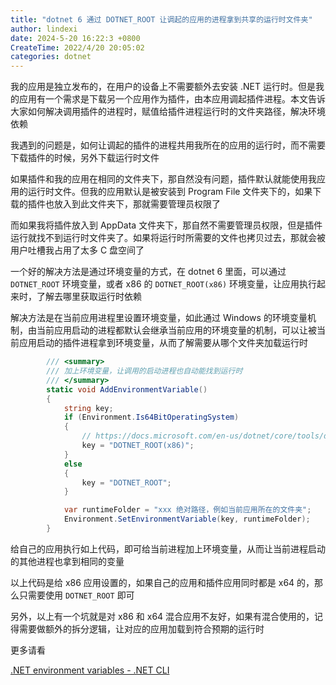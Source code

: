 ```yaml
---
title: "dotnet 6 通过 DOTNET_ROOT 让调起的应用的进程拿到共享的运行时文件夹"
author: lindexi
date: 2024-5-20 16:22:3 +0800
CreateTime: 2022/4/20 20:05:02
categories: dotnet
---
```


我的应用是独立发布的，在用户的设备上不需要额外去安装 .NET 运行时。但是我的应用有一个需求是下载另一个应用作为插件，由本应用调起插件进程。本文告诉大家如何解决调用插件的进程时，赋值给插件进程运行时的文件夹路径，解决环境依赖

<!--more-->


<!-- CreateTime:2022/4/20 20:05:02 -->

<!-- 发布 -->

我遇到的问题是，如何让调起的插件的进程共用我所在的应用的运行时，而不需要下载插件的时候，另外下载运行时文件

如果插件和我的应用在相同的文件夹下，那自然没有问题，插件默认就能使用我应用的运行时文件。但我的应用默认是被安装到 Program File 文件夹下的，如果下载的插件也放入到此文件夹下，那就需要管理员权限了

而如果我将插件放入到 AppData 文件夹下，那自然不需要管理员权限，但是插件运行就找不到运行时文件夹了。如果将运行时所需要的文件也拷贝过去，那就会被用户吐槽我占用了太多 C 盘空间了

一个好的解决方法是通过环境变量的方式，在 dotnet 6 里面，可以通过 `DOTNET_ROOT` 环境变量，或者 x86 的 `DOTNET_ROOT(x86)` 环境变量，让应用执行起来时，了解去哪里获取运行时依赖

解决方法是在当前应用进程里设置环境变量，如此通过 Windows 的环境变量机制，由当前应用启动的进程都默认会继承当前应用的环境变量的机制，可以让被当前应用启动的插件进程拿到环境变量，从而了解需要从哪个文件夹加载运行时

```csharp
        /// <summary>
        /// 加上环境变量，让调用的启动进程也自动能找到运行时
        /// </summary>
        static void AddEnvironmentVariable()
        {
            string key;
            if (Environment.Is64BitOperatingSystem)
            {
                // https://docs.microsoft.com/en-us/dotnet/core/tools/dotnet-environment-variables
                key = "DOTNET_ROOT(x86)";
            }
            else
            {
                key = "DOTNET_ROOT";
            }

            var runtimeFolder = "xxx 绝对路径，例如当前应用所在的文件夹";
            Environment.SetEnvironmentVariable(key, runtimeFolder);
        }
```

给自己的应用执行如上代码，即可给当前进程加上环境变量，从而让当前进程启动的其他进程也拿到相同的变量

以上代码是给 x86 应用设置的，如果自己的应用和插件应用同时都是 x64 的，那么只需要使用 `DOTNET_ROOT` 即可

另外，以上有一个坑就是对 x86 和 x64 混合应用不友好，如果有混合使用的，记得需要做额外的拆分逻辑，让对应的应用加载到符合预期的运行时

更多请看 

[.NET environment variables - .NET CLI](https://docs.microsoft.com/en-us/dotnet/core/tools/dotnet-environment-variables?WT.mc_id=WD-MVP-5003260 )

